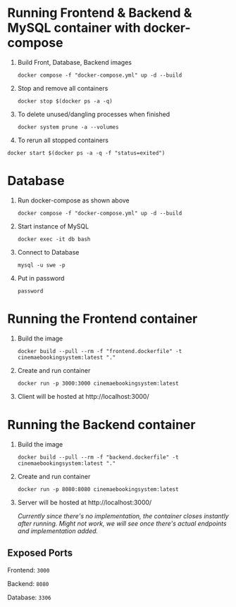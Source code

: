 # Running Frontend & Backend & MySQL container with docker-compose

1. Build Front, Database, Backend images

   `docker compose -f "docker-compose.yml" up -d --build`

2. Stop and remove all containers

   `docker stop $(docker ps -a -q)`

3. To delete unused/dangling processes when finished

   `docker system prune -a --volumes`

4. To rerun all stopped containers

`docker start $(docker ps -a -q -f "status=exited")`

# Database

1. Run docker-compose as shown above

   `docker compose -f "docker-compose.yml" up -d --build`

2. Start instance of MySQL

   `docker exec -it db bash`

3. Connect to Database

   `mysql -u swe -p`

4. Put in password

   `password`

# Running the Frontend container

1. Build the image

   `docker build --pull --rm -f "frontend.dockerfile" -t cinemaebookingsystem:latest "."`

2. Create and run container

   `docker run -p 3000:3000 cinemaebookingsystem:latest`

3. Client will be hosted at http://localhost:3000/

# Running the Backend container

1. Build the image

   `docker build --pull --rm -f "backend.dockerfile" -t cinemaebookingsystem:latest "."`

2. Create and run container

   `docker run -p 8080:8080 cinemaebookingsystem:latest`

3. Server will be hosted at http://localhost:3000/

   _Currently since there's no implementation, the container closes instantly after running. Might not work, we will see once there's actual endpoints and implementation added._

## Exposed Ports

Frontend: `3000`

Backend: `8080`

Database: `3306`
